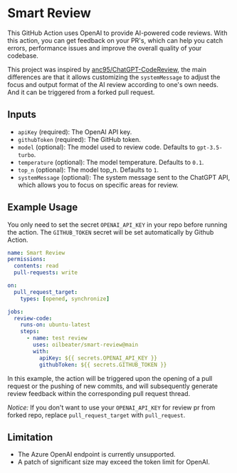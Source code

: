 # Smart Review

This GitHub Action uses OpenAI to provide AI-powered code reviews. 
With this action, you can get feedback on your PR's, 
which can help you catch errors, performance issues and improve the overall quality of your codebase.

This project was inspired by [anc95/ChatGPT-CodeReview](https://github.com/anc95/ChatGPT-CodeReview), 
the main differences are that it allows customizing the `systemMessage` to adjust the focus and output format of the AI review according to one's own needs. 
And it can be triggered from a forked pull request.

## Inputs

-  `apiKey` (required): The OpenAI API key.
-  `githubToken` (required): The GitHub token.
-  `model` (optional): The model used to review code. Defaults to `gpt-3.5-turbo`.
-  `temperature` (optional): The model temperature. Defaults to `0.1`.
-  `top_n` (optional): The model top_n. Defaults to `1`.
-  `systemMessage` (optional): The system message sent to the ChatGPT API, which allows you to focus on specific areas for review.

## Example Usage

You only need to set the secret `OPENAI_API_KEY` in your repo before running the action. The `GITHUB_TOKEN` secret will be set automatically by Github Action.

```yaml
name: Smart Review
permissions:
  contents: read
  pull-requests: write

on:
  pull_request_target:
    types: [opened, synchronize]

jobs:
  review-code:
    runs-on: ubuntu-latest
    steps:
      - name: test review
        uses: oilbeater/smart-review@main
        with:
          apiKey: ${{ secrets.OPENAI_API_KEY }}
          githubToken: ${{ secrets.GITHUB_TOKEN }}
```

In this example, the action will be triggered upon the opening of a pull request or the pushing of new commits, 
and will subsequently generate review feedback within the corresponding pull request thread.

*Notice:* If you don't want to use your `OPENAI_API_KEY` for review pr from forked repo, replace `pull_request_target` with `pull_request`.

## Limitation

- The Azure OpenAI endpoint is currently unsupported.
- A patch of significant size may exceed the token limit for OpenAI.
